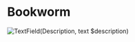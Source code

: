 # Bookworm
![TextField(Description, text $description)](https://user-images.githubusercontent.com/76908592/163170237-189e2cd2-b6b1-42f3-b762-51c257a43bd2.png)

